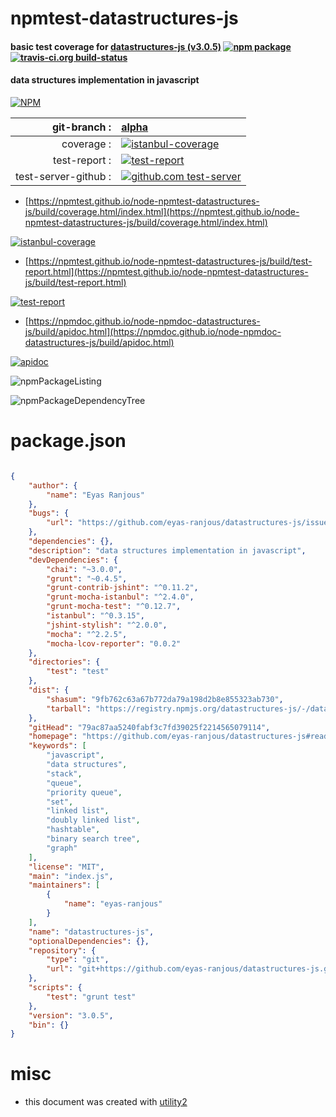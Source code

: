 # npmtest-datastructures-js

#### basic test coverage for  [datastructures-js (v3.0.5)](https://github.com/eyas-ranjous/datastructures-js#readme)  [![npm package](https://img.shields.io/npm/v/npmtest-datastructures-js.svg?style=flat-square)](https://www.npmjs.org/package/npmtest-datastructures-js) [![travis-ci.org build-status](https://api.travis-ci.org/npmtest/node-npmtest-datastructures-js.svg)](https://travis-ci.org/npmtest/node-npmtest-datastructures-js)

#### data structures implementation in javascript

[![NPM](https://nodei.co/npm/datastructures-js.png?downloads=true&downloadRank=true&stars=true)](https://www.npmjs.com/package/datastructures-js)

| git-branch : | [alpha](https://github.com/npmtest/node-npmtest-datastructures-js/tree/alpha)|
|--:|:--|
| coverage : | [![istanbul-coverage](https://npmtest.github.io/node-npmtest-datastructures-js/build/coverage.badge.svg)](https://npmtest.github.io/node-npmtest-datastructures-js/build/coverage.html/index.html)|
| test-report : | [![test-report](https://npmtest.github.io/node-npmtest-datastructures-js/build/test-report.badge.svg)](https://npmtest.github.io/node-npmtest-datastructures-js/build/test-report.html)|
| test-server-github : | [![github.com test-server](https://npmtest.github.io/node-npmtest-datastructures-js/GitHub-Mark-32px.png)](https://npmtest.github.io/node-npmtest-datastructures-js/build/app/index.html) | | build-artifacts : | [![build-artifacts](https://npmtest.github.io/node-npmtest-datastructures-js/glyphicons_144_folder_open.png)](https://github.com/npmtest/node-npmtest-datastructures-js/tree/gh-pages/build)|

- [https://npmtest.github.io/node-npmtest-datastructures-js/build/coverage.html/index.html](https://npmtest.github.io/node-npmtest-datastructures-js/build/coverage.html/index.html)

[![istanbul-coverage](https://npmtest.github.io/node-npmtest-datastructures-js/build/screenCapture.buildCi.browser.%252Ftmp%252Fbuild%252Fcoverage.lib.html.png)](https://npmtest.github.io/node-npmtest-datastructures-js/build/coverage.html/index.html)

- [https://npmtest.github.io/node-npmtest-datastructures-js/build/test-report.html](https://npmtest.github.io/node-npmtest-datastructures-js/build/test-report.html)

[![test-report](https://npmtest.github.io/node-npmtest-datastructures-js/build/screenCapture.buildCi.browser.%252Ftmp%252Fbuild%252Ftest-report.html.png)](https://npmtest.github.io/node-npmtest-datastructures-js/build/test-report.html)

- [https://npmdoc.github.io/node-npmdoc-datastructures-js/build/apidoc.html](https://npmdoc.github.io/node-npmdoc-datastructures-js/build/apidoc.html)

[![apidoc](https://npmdoc.github.io/node-npmdoc-datastructures-js/build/screenCapture.buildCi.browser.%252Ftmp%252Fbuild%252Fapidoc.html.png)](https://npmdoc.github.io/node-npmdoc-datastructures-js/build/apidoc.html)

![npmPackageListing](https://npmtest.github.io/node-npmtest-datastructures-js/build/screenCapture.npmPackageListing.svg)

![npmPackageDependencyTree](https://npmtest.github.io/node-npmtest-datastructures-js/build/screenCapture.npmPackageDependencyTree.svg)



# package.json

```json

{
    "author": {
        "name": "Eyas Ranjous"
    },
    "bugs": {
        "url": "https://github.com/eyas-ranjous/datastructures-js/issues"
    },
    "dependencies": {},
    "description": "data structures implementation in javascript",
    "devDependencies": {
        "chai": "~3.0.0",
        "grunt": "~0.4.5",
        "grunt-contrib-jshint": "^0.11.2",
        "grunt-mocha-istanbul": "^2.4.0",
        "grunt-mocha-test": "^0.12.7",
        "istanbul": "^0.3.15",
        "jshint-stylish": "^2.0.0",
        "mocha": "^2.2.5",
        "mocha-lcov-reporter": "0.0.2"
    },
    "directories": {
        "test": "test"
    },
    "dist": {
        "shasum": "9fb762c63a67b772da79a198d2b8e855323ab730",
        "tarball": "https://registry.npmjs.org/datastructures-js/-/datastructures-js-3.0.5.tgz"
    },
    "gitHead": "79ac87aa5240fabf3c7fd39025f2214565079114",
    "homepage": "https://github.com/eyas-ranjous/datastructures-js#readme",
    "keywords": [
        "javascript",
        "data structures",
        "stack",
        "queue",
        "priority queue",
        "set",
        "linked list",
        "doubly linked list",
        "hashtable",
        "binary search tree",
        "graph"
    ],
    "license": "MIT",
    "main": "index.js",
    "maintainers": [
        {
            "name": "eyas-ranjous"
        }
    ],
    "name": "datastructures-js",
    "optionalDependencies": {},
    "repository": {
        "type": "git",
        "url": "git+https://github.com/eyas-ranjous/datastructures-js.git"
    },
    "scripts": {
        "test": "grunt test"
    },
    "version": "3.0.5",
    "bin": {}
}
```



# misc
- this document was created with [utility2](https://github.com/kaizhu256/node-utility2)

